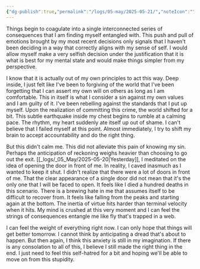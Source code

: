 ```yaml
---
{"dg-publish":true,"permalink":"/logs/05-may/2025-05-21/","noteIcon":"","created":"2025-05-21"}
---
```


Things begin to coagulate into a single interconnected series of consequences that I am finding myself entangled with. This push and pull of emotions brought by my most recent decisions only signals that I haven't been deciding in a way that correctly aligns with my sense of self. I would allow myself make a very selfish decision under the justification that it is what is best for my mental state and would make things simpler from my perspective.

I know that it is actually out of my own principles to act this way. Deep inside, I just felt like I've been to forgiving of the world that I've been forgetting that I can assert my own will on others as long as I am comfortable. This in itself is what I consider a sin against my own values and I am guilty of it. I've been rebelling against the standards that I put up myself. Upon the realization of committing this crime, the world shifted for a bit. This subtle earthquake inside my chest begins to rumble at a calming pace. The rhythm, my heart suddenly ate itself up out of shame. I can't believe that I failed myself at this point. Almost immediately, I try to shift my brain to accept accountability and do the right thing.

But this didn't calm me. This did not alleviate this pain of knowing my sin. Perhaps the anticipation of reckoning weighs heavier than choosing to go out the exit. [[_logs/_05_May/2025-05-20\|Yesterday]], I meditated on the idea of opening the door in front of me. In reality, I caved inasmuch as I wanted to keep it shut. I didn't realize that there were a lot of doors in front of me. That the clear appearance of a single door did not mean that it's the only one that I will be faced to open. It feels like I died a hundred deaths in this scenario. There is a brewing hate in me that assumes itself to be difficult to recover from. It feels like falling from the peaks and starting again at the bottom. The inertia of virtue hits harder than terminal velocity when it hits. My mind is crushed at this very moment and I can feel the strings of consequences entangle me like fly that's trapped in a web.

I can feel the weight of everything right now. I can only hope that things will get better tomorrow. I cannot think by anticipating a dread that's about to happen. But then again, I think this anxiety is still in my imagination. If there is any consolation to all of this, I believe I still made the right thing in the end. I just need to feel this self-hatred for a bit and hoping we'll be able to move on from this stupidity.